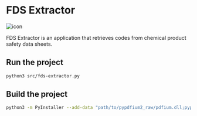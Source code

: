 # FDS Extractor

![icon](bottle.ico)

FDS Extractor is an application that retrieves codes from chemical product safety data sheets.

## Run the project

```sh
python3 src/fds-extractor.py
```

## Build the project

```sh
python3 -m PyInstaller --add-data "path/to/pypdfium2_raw/pdfium.dll;pypdfium2_raw" --add-data "path/to/pypdfium2_raw/version.json;pypdfium2_raw" --add-data "path/to/pypdfium2/version.json;pypdfium2" --noconsole --onefile --windowed --icon=bottle.ico ./src/fds-extractor.py
```
